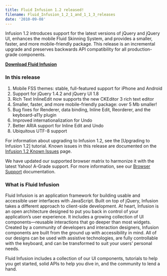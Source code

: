 ```yaml
---
title: Fluid Infusion 1.2 released!
filename: Fluid_Infusion_1_2_1_and_1_1_3_releases
date: '2010-09-08'
---
```

Infusion 1.2 introduces support for the latest versions of jQuery and jQuery UI, enhances the mobile Fluid
Skinning System, and provides a smaller, faster, and more mobile-friendly package. This release is an incremental
upgrade and preserves backwards API compatibility for all production-grade components.

**[Download Fluid Infusion](https://github.com/fluid-project/infusion)**

### In this release

1. Mobile FSS themes: stable, full-featured support for iPhone and Android
2. Support for jQuery 1.4.2 and jQuery UI 1.8
3. Rich Text InlineEdit now supports the new CKEditor 3 rich text editor
4. Smaller, faster, and more mobile-friendly package: over 5 Mb smaller!
5. Bug fixes for Renderer, data binding, Inline Edit, Reorderer, and the keyboard-a11y plugin
6. Improved internationalization for Undo
7. Better ARIA support for Inline Edit and Undo
8. Ubiquitous UTF-8 support

For information about upgrading to Infusion 1.2, see the [Upgrading to Infusion 1.2] tutorial. Known issues in
this release are documented on the [Infusion 1.2 Known Issues](http://issues.fluidproject.org/secure/IssueNavigator.jspa?mode=hide&requestId=10317)
page.

We have updated our supported browser matrix to harmonize it with the latest Yahoo! A-Grade support.
For more information,
see our [Browser Support](http://wiki.fluidproject.org/display/fluid/Browser+Support) documentation.

### What is Fluid Infusion

Fluid Infusion is an application framework for building usable and accessible user interfaces with JavaScript.
Built on
top of jQuery, Infusion takes a different approach to client-side development. At heart, Infusion is an open
architecture designed to put you back in control of your application’s user experience. It includes a growing
collection of UI components—reusable interactions that go deeper than most widgets. Created by a community of
developers and interaction designers, Infusion components are built from the ground up with accessibility in mind.
All of our designs can be used with assistive technologies, are fully controllable with the keyboard, and can be
transformed to suit your users’ personal needs.

Fluid Infusion includes a collection of our UI components, tutorials to help you get started,
solid APIs to help you dive
in, and the community to lend a hand.

